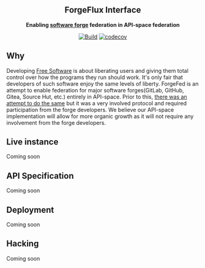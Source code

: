 <div align="center">

## ForgeFlux Interface

**Enabling [software forge](https://en.wikipedia.org/wiki/Forge_(software)) federation in API-space federation**

[![Build](https://github.com/forgeflux-org/interface/actions/workflows/linux.yml/badge.svg)](https://github.com/forgeflux-org/interface/actions/workflows/linux.yml)
[![codecov](https://codecov.io/gh/forgeflux-org/interface/branch/master/graph/badge.svg?token=0100H4ECG4)](https://codecov.io/gh/forgeflux-org/interface)

</div>

## Why

Developing [Free
Software](https://www.gnu.org/philosophy/free-sw.en.html) is about
liberating users and giving them total control over how the programs
they run should work. It's only fair that developers of such software
enjoy the same levels of liberty. ForgeFed is an attempt to enable
federation for major software forges(GitLab, GitHub, Gitea, Source Hut,
etc.) entirely in API-space. Prior to this, [there was an attempt to do
the same](https://forgefed.peers.community/) but it was a very involved
protocol and required participation from the forge developers. We
believe our API-space implementation will allow for more organic growth
as it will not require any involvement from the forge developers.

## Live instance

Coming soon

## API Specification

Coming soon

## Deployment

Coming soon

## Hacking

Coming soon
